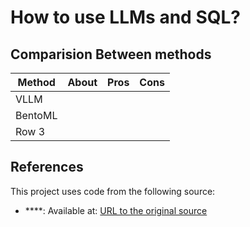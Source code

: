 # How to use LLMs and SQL?

## Comparision Between methods
| Method | About | Pros | Cons |
|----------|----------|----------|----------|
| VLLM    |          |          |          |
| BentoML    |          |          |          |
| Row 3    |          |          |          |

## References

This project uses code from the following source:
- ****: Available at: [URL to the original source]()